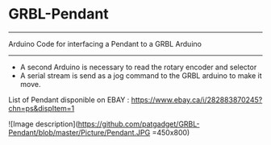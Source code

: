 # GRBL-Pendant
***
Arduino Code for interfacing a Pendant to a GRBL Arduino
***
* A second Arduino is necessary to read the rotary encoder and selector
* A serial stream is send as a jog command to the GRBL arduino to make it move.

List of Pendant disponible on EBAY :
https://www.ebay.ca/i/282883870245?chn=ps&dispItem=1

![Image description](https://github.com/patgadget/GRBL-Pendant/blob/master/Picture/Pendant.JPG =450x800)
